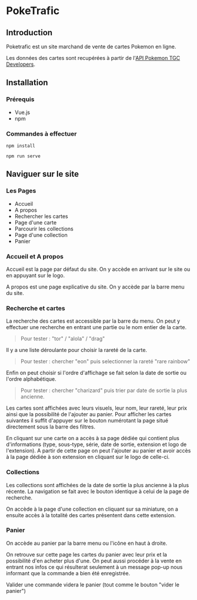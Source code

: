 # PokeTrafic

## Introduction

Poketrafic est un site marchand de vente de cartes Pokemon en ligne.

Les données des cartes sont recupérées à partir de l'[API Pokemon TGC Developers](https://pokemontcg.io/).


## Installation
### Prérequis
- Vue.js
- npm

### Commandes à effectuer
```
npm install

npm run serve

```
## Naviguer sur le site 
### Les Pages

- Accueil
- A propos
- Rechercher les cartes
- Page d'une carte
- Parcourir les collections
- Page d'une collection
- Panier

### Accueil et A propos

Accueil est la page par défaut du site. On y accède en arrivant sur le site ou en appuyant sur le logo.

A propos est une page explicative du site. On y accède par la barre menu du site.

### Recherche et cartes

La recherche des cartes est accessible par la barre du menu. On peut y effectuer une recherche en entrant une partie ou le nom entier de la carte.
> Pour tester : "tor" / "alola" / "drag"

Il y a une liste déroulante pour choisir la rareté de la carte.
> Pour tester : chercher "eon" puis selectionner la rareté "rare rainbow"

Enfin on peut choisir si l'ordre d'affichage se fait selon la date de sortie ou l'ordre alphabétique.
> Pour tester : chercher "charizard" puis trier par date de sortie la plus ancienne.

Les cartes sont affichées avec leurs visuels, leur nom, leur rareté, leur prix ainsi que la possibilité de l'ajouter au panier. Pour afficher les cartes suivantes il suffit d'appuyer sur le bouton numérotant la page situé directement sous la barre des filtres.

En cliquant sur une carte on a accès à sa page dédiée qui contient plus d'informations (type, sous-type, série, date de sortie, extension et logo de l'extension).
A partir de cette page on peut l'ajouter au panier et avoir accès à la page dédiée à son extension en cliquant sur le logo de celle-ci.

### Collections

Les collections sont affichées de la date de sortie la plus ancienne à la plus récente. La navigation se fait avec le bouton identique à celui de la page de recherche.

On accède à la page d'une collection en cliquant sur sa miniature, on a ensuite accès à la totalité des cartes présentent dans cette extension.

### Panier

On accède au panier par la barre menu ou l'icône en haut à droite.

On retrouve sur cette page les cartes du panier avec leur prix et la possibilité d'en acheter plus d'une. On peut aussi procéder à la vente en entrant nos infos ce qui résulterat seulement à un message pop-up nous informant que la commande a bien été enregistrée.

Valider une commande videra le panier (tout comme le bouton "vider le panier")






